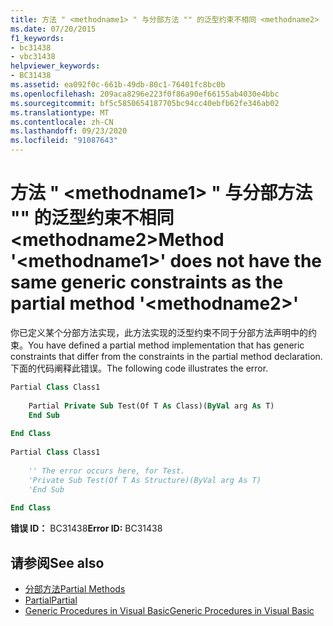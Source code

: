```yaml
---
title: 方法 " <methodname1> " 与分部方法 "" 的泛型约束不相同 <methodname2>
ms.date: 07/20/2015
f1_keywords:
- bc31438
- vbc31438
helpviewer_keywords:
- BC31438
ms.assetid: ea092f0c-661b-49db-80c1-76401fc8bc0b
ms.openlocfilehash: 209aca8296e223f0f86a90ef66155ab4030e4bbc
ms.sourcegitcommit: bf5c5850654187705bc94cc40ebfb62fe346ab02
ms.translationtype: MT
ms.contentlocale: zh-CN
ms.lasthandoff: 09/23/2020
ms.locfileid: "91087643"
---
```

# <a name="method-methodname1-does-not-have-the-same-generic-constraints-as-the-partial-method-methodname2"></a><span data-ttu-id="e310a-102">方法 " \<methodname1> " 与分部方法 "" 的泛型约束不相同 \<methodname2></span><span class="sxs-lookup"><span data-stu-id="e310a-102">Method '\<methodname1>' does not have the same generic constraints as the partial method '\<methodname2>'</span></span>

<span data-ttu-id="e310a-103">你已定义某个分部方法实现，此方法实现的泛型约束不同于分部方法声明中的约束。</span><span class="sxs-lookup"><span data-stu-id="e310a-103">You have defined a partial method implementation that has generic constraints that differ from the constraints in the partial method declaration.</span></span> <span data-ttu-id="e310a-104">下面的代码阐释此错误。</span><span class="sxs-lookup"><span data-stu-id="e310a-104">The following code illustrates the error.</span></span>  
  
```vb  
Partial Class Class1  
  
    Partial Private Sub Test(Of T As Class)(ByVal arg As T)  
    End Sub  
  
End Class  
  
Partial Class Class1  
  
    '' The error occurs here, for Test.  
    'Private Sub Test(Of T As Structure)(ByVal arg As T)  
    'End Sub  
  
End Class  
```  
  
 <span data-ttu-id="e310a-105">**错误 ID：** BC31438</span><span class="sxs-lookup"><span data-stu-id="e310a-105">**Error ID:** BC31438</span></span>  
  
## <a name="see-also"></a><span data-ttu-id="e310a-106">请参阅</span><span class="sxs-lookup"><span data-stu-id="e310a-106">See also</span></span>

- [<span data-ttu-id="e310a-107">分部方法</span><span class="sxs-lookup"><span data-stu-id="e310a-107">Partial Methods</span></span>](../programming-guide/language-features/procedures/partial-methods.md)
- [<span data-ttu-id="e310a-108">Partial</span><span class="sxs-lookup"><span data-stu-id="e310a-108">Partial</span></span>](../language-reference/modifiers/partial.md)
- [<span data-ttu-id="e310a-109">Generic Procedures in Visual Basic</span><span class="sxs-lookup"><span data-stu-id="e310a-109">Generic Procedures in Visual Basic</span></span>](../programming-guide/language-features/data-types/generic-procedures.md)
